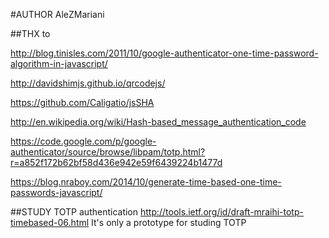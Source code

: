 #AUTHOR
AleZMariani

##THX to

http://blog.tinisles.com/2011/10/google-authenticator-one-time-password-algorithm-in-javascript/

http://davidshimjs.github.io/qrcodejs/

https://github.com/Caligatio/jsSHA

http://en.wikipedia.org/wiki/Hash-based_message_authentication_code

https://code.google.com/p/google-authenticator/source/browse/libpam/totp.html?r=a852f172b62bf58d436e942e59f6439224b1477d

https://blog.nraboy.com/2014/10/generate-time-based-one-time-passwords-javascript/

##STUDY
TOTP authentication
http://tools.ietf.org/id/draft-mraihi-totp-timebased-06.html
It's only a prototype for studing TOTP
